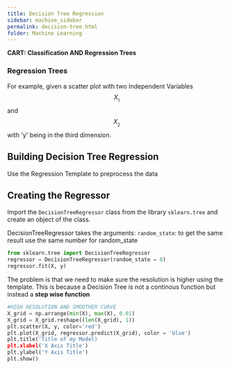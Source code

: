 ```yaml
---
title: Decision Tree Regression 
sidebar: machine_sidebar
permalink: decision-tree.html
folder: Machine Learning
---
```

<script src="https://cdnjs.cloudflare.com/ajax/libs/mathjax/2.7.0/MathJax.js?config=TeX-AMS-MML_HTMLorMML" type="text/javascript"></script>



**CART: Classification AND Regression Trees**

### Regression Trees


For example, given a scatter plot with two Independent Variables $$X_{_1}$$ and $$X_{_2}$$ with 'y' being in the third dimension.



## Building Decision Tree Regression


Use the Regression Template to preprocess the data

## Creating the Regressor 

Import the `DecisionTreeRegressor` class from the library `sklearn.tree` and create an object of the class.

DecisionTreeRegressor takes the arguments:
`random_state`: to get the same result use the same number for random_state

~~~ python 
from sklearn.tree import DecisionTreeRegressor
regressor = DecisionTreeRegressor(random_state = 0)
regressor.fit(X, y)
~~~

The problem is that we need to make sure the resolution is higher using the template. This is because a Decision Tree is not a continous function but instead a **step wise function**

~~~ python
#HIGH RESOLUTION AND SMOOTHER CURVE
X_grid = np.arrange(min(X), max(X), 0.01)
X_grid = X_grid.reshape((len(X_grid), 1))
plt.scatter(X, y, color='red')
plt.plot(X_grid, regressor.predict(X_grid), color = 'blue')
plt.title('Title of my Model)
plt.xlabel('X Axis Title')
plt.ylabel('Y Axis Title')
plt.show()
~~~